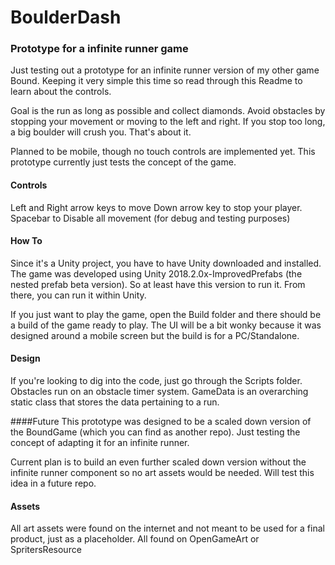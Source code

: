 # BoulderDash
### Prototype for a infinite runner game

Just testing out a prototype for an infinite runner version of my other game Bound. Keeping it very simple this time so read through this Readme to learn about the controls.


Goal is the run as long as possible and collect diamonds.
Avoid obstacles by stopping your movement or moving to the left and right.
If you stop too long, a big boulder will crush you.
That's about it.

Planned to be mobile, though no touch controls are implemented yet. This prototype currently just tests the concept of the game.



#### Controls
Left and Right arrow keys to move
Down arrow key to stop your player.
Spacebar to Disable all movement (for debug and testing purposes)

#### How To
Since it's a Unity project, you have to have Unity downloaded and installed. The game was developed using Unity 2018.2.0x-ImprovedPrefabs (the nested prefab beta version). So at least have this version to run it. From there, you can run it within Unity.

If you just want to play the game, open the Build folder and there should be a build of the game ready to play. The UI will be a bit wonky because it was designed around a mobile screen but the build is for a PC/Standalone.

#### Design
If you're looking to dig into the code, just go through the Scripts folder. Obstacles run on an obstacle timer system. GameData is an overarching static class that stores the data pertaining to a run. 


####Future
This prototype was designed to be a scaled down version of the BoundGame (which you can find as another repo). Just testing the concept of adapting it for an infinite runner.

Current plan is to build an even further scaled down version without the infinite runner component so no art assets would be needed. Will test this idea in a future repo. 


#### Assets
All art assets were found on the internet and not meant to be used for a final product, just as a placeholder. All found on OpenGameArt or SpritersResource
